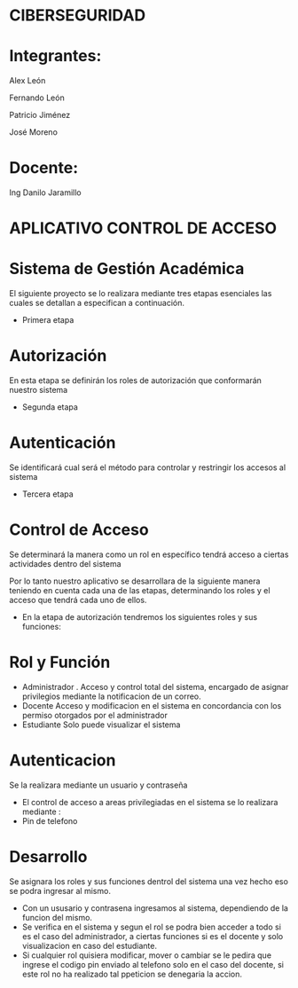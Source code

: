 # CIBERSEGURIDAD

# Integrantes:
Alex  León

Fernando León

Patricio Jiménez

José Moreno

# Docente:
Ing Danilo Jaramillo

# APLICATIVO CONTROL DE ACCESO

# Sistema de Gestión Académica

El siguiente proyecto se lo realizara mediante tres etapas esenciales las cuales se detallan a especifican a continuación.

- Primera etapa
# Autorización 
En esta etapa se definirán los roles de autorización que conformarán nuestro sistema

- Segunda etapa
# Autenticación 
Se identificará cual será el método para controlar y restringir los accesos al sistema

- Tercera etapa
# Control de Acceso
Se determinará la manera como un rol en específico tendrá acceso a ciertas actividades dentro del sistema 

Por lo tanto nuestro aplicativo se desarrollara de la siguiente manera teniendo en cuenta cada una de las etapas, determinando los roles y el acceso que tendrá cada uno de ellos.

- En la etapa de autorización tendremos los siguientes roles y sus funciones:
 
# Rol y Función
-  Administrador .  Acceso y control total del sistema, encargado de asignar privilegios mediante la notificacion de un correo.
- Docente Acceso y modificacion en el sistema en concordancia con los permiso otorgados por el administrador 
- Estudiante  Solo puede visualizar el sistema


# Autenticacion  
Se la realizara mediante un usuario y contraseña

- El control de acceso a areas privilegiadas en el sistema se lo realizara mediante :
- Pin de telefono 

# Desarrollo 

Se asignara los roles y sus funciones dentrol del sistema una vez hecho eso se podra ingresar al mismo.

- Con un ususario y contrasena ingresamos al sistema, dependiendo de la funcion del mismo.
- Se verifica en el sistema y segun el rol se podra bien acceder a todo si es el caso del administrador, a ciertas funciones si es el docente y solo visualizacion en caso del estudiante.
- Si cualquier rol quisiera modificar, mover o cambiar se le pedira que ingrese el codigo pin enviado al telefono solo en el caso del docente, si este rol no ha realizado tal ppeticion se denegaria la accion. 
 

